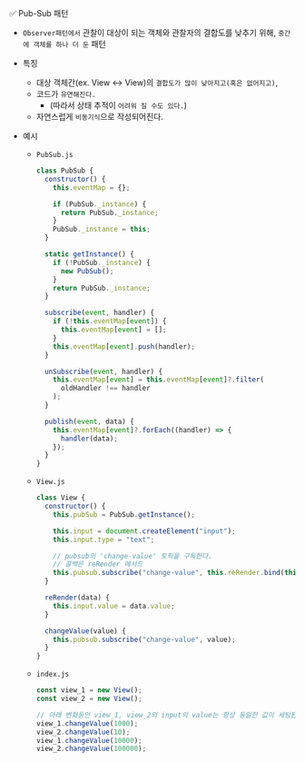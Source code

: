 ✅ Pub-Sub 패턴

- `Observer패턴에서` 관찰이 대상이 되는 객체와 관찰자의 결합도를 낮추기 위해, `중간에 객체를 하나 더 둔` 패턴
- 특징
  - 대상 객체간(ex. View <-> View)의 `결합도가 많이 낮아지고(혹은 없어지고)`,
  - 코드가 `유연해진다.`
    - (따라서 상태 추적이 `어려워 질 수도 있다.`)
  - 자연스럽게 `비동기식`으로 작성되어진다.
- 예시

  - `PubSub.js`

    ```js
    class PubSub {
      constructor() {
        this.eventMap = {};

        if (PubSub._instance) {
          return PubSub._instance;
        }
        PubSub._instance = this;
      }

      static getInstance() {
        if (!PubSub._instance) {
          new PubSub();
        }
        return PubSub._instance;
      }

      subscribe(event, handler) {
        if (!this.eventMap[event]) {
          this.eventMap[event] = [];
        }
        this.eventMap[event].push(handler);
      }

      unSubscribe(event, handler) {
        this.eventMap[event] = this.eventMap[event]?.filter(
          oldHandler !== handler
        );
      }

      publish(event, data) {
        this.eventMap[event]?.forEach((handler) => {
          handler(data);
        });
      }
    }
    ```

  - `View.js`

    ```js
    class View {
      constructor() {
        this.pubSub = PubSub.getInstance();

        this.input = document.createElement("input");
        this.input.type = "text";

        // pubsub의 'change-value' 토픽을 구독한다.
        // 콜백은 reRender 메서드
        this.pubsub.subscribe("change-value", this.reRender.bind(this));
      }

      reRender(data) {
        this.input.value = data.value;
      }

      changeValue(value) {
        this.pubsub.subscribe("change-value", value);
      }
    }
    ```

  - `index.js`

    ```js
    const view_1 = new View();
    const view_2 = new View();

    // 아래 변화동안 view_1, view_2의 input의 value는 항상 동일한 값이 세팅된다.
    view_1.changeValue(1000);
    view_2.changeValue(10);
    view_1.changeValue(10000);
    view_2.changeValue(100000);
    ```
